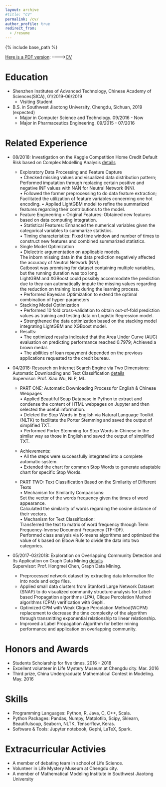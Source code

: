 ```yaml
---
layout: archive
#title: "CV"
permalink: /cv/
author_profile: true
redirect_from:
  - /resume
---
```


{% include base_path %}

<u>Here is a PDF version</u>: ---->[CV](https://chenyangshi.github.io/files/ChenyangShi-CV-new.pdf)    
    
Education
======
* Shenzhen Institutes of Advanced Technology, Chinese Academy of Sciences(SICA), 01/2019-06/2019
  * Visiting Student
* B.S. in Southwest Jiaotong University, Chengdu, Sichuan, 2019 (expected)
  * Major in Computer Science and Technology. 09/2016 - Now
  * Major in Pharmaceutics Engineering. 09/2015 - 07/2016

Related Experience
======
* 08/2018: Investigation on the Kaggle Competition Home Credit Default Risk based on Complex Modelling Analysis [details](https://chenyangshi.github.io/posts/2013/08/blog-post-2/)    
  * Exploratory Data Processing and Feature Capture    
    •	Checked missing values and visualized data distribution pattern; Performed imputation through replacing certain positive and negative INF values with NAN for Neutral Network (NN).    
    •	Followed the former preprocessing to do data feature extraction; Facilitated the utilization of feature variables concerning one hot encoding.
    •	Applied LightGBM model to refine the summarized features regarding their contributions to the model.    
  * Feature Engineering
    •	Original Features: Obtained new features based on data computing integration.    
    •	Statistical Features: Enhanced the numerical variables given the categorical variables to summarize statistics.    
    •	Timing characteristics: Fixed time window and number of times to construct new features and combined summarized statistics.    
  * Single Model Optimization    
    •	Dielectric argumentation on applicable models.    
      The inborn missing data in the data prediction negatively affected the accuracy of Neutral Network (NN);    
      Catboost was promising for dataset containing multiple variables, but the running duration was too long.    
      LightGBM and XGBoost could possibly accommodate the prediction due to they can automatically impute the missing values regarding the reduction on training loss during the learning process.    
    •	Performed Bayesian Optimization to extend the optimal combination of hyper-parameters
  * Stacking Model Optimization    
    •	Performed 10 fold cross-validation to obtain out-of-fold prediction values as training and testing data on Logistic Regression model.    
    •	Strengthened the data optimization based on the stacking model integrating LightGBM and XGBoost model.
  * Results:    
    •	The optimized results indicated that the Area Under Curve (AUC) evaluation on predicting performance reached 0.7979; Achieved a brown medal.     
    •	The abilities of loan repayment depended on the previous applications requested to the credit bureau. 


* 04/2018: Research on Internet Search Engine via Two Dimensions: Automatic Downloading and Text Classification [details](https://chenyangshi.github.io/posts/2012/08/blog-post-1/)       
  Supervisor: Prof. Xiao Wu, NLP, ML.
  * PART ONE: Automatic Downloading Process for English & Chinese Webpages     
    •	Applied Beautiful Soup Database in Python to extract and condense the content of HTML webpages on Jupyter and then selected the useful information.    
    •	Deleted the Stop Words in English via Natural Language Toolkit (NLTK) to facilitate the Porter Stemming and saved the output of simplified TXT.    
    •	Performed Porter Stemming for Stop Words in Chinese in the similar way as those in English and saved the output of simplified TXT.    
  * Achievements:    
    •	All the steps were successfully integrated into a complete automatic system.    
    •	Extended the chart for common Stop Words to generate adaptable chart for specific Stop Words. 

  * PART TWO: Text Classification Based on the Similarity of Different Texts       
    •	Mechanism for Similarity Comparisons:    
      Set the vector of the words frequency given the times of word appearance.    
      Calculated the similarity of words regarding the cosine distance of their vectors.    
    •	Mechanism for Text Classification:     
      Transferred the text to matrix of word frequency through Term Frequency-Inverse Document Frequency (TF-IDF).    
      Performed class analysis via K-means algorithms and optimized the value of k based on Elbow Rule to divide the data into two categories.    

* 05/2017-03/2018: Exploration on Overlapping Community Detection and Its Application on Graph Data Mining [details](https://chenyangshi.github.io/posts/2014/08/blog-post-3/)       
  Supervisor: Prof. Hongmei Chen, Graph Data Mining.
  * Preprocessed network dataset by extracting data information file into node and edge files.
  * Applied small data clusters from Stanford Large Network Dataset (SNAP) to do visualized community structure analysis for Label-based Propagation algorithms (LPA), Clique Percolation Method algorithms (CPM) verification with Gephi.
  * Optimized CPM with Weak Clique Percolation Method(WCPM) replacement to decrease the time complexity of the algorithm through transmitting exponential relationship to linear relationship.
  * Improved a Label Propagation Algorithm for better mining performance and application on overlapping community.

  
Honors and Awards
=========
* Students Scholarship for five times.    2016 - 2018
* Excellent volunteer in Life Mystery Museum at Chengdu city.     Mar. 2016
* Third prize, China Undergraduate Mathematical Contest in Modeling.     May. 2016

Skills
======
* Programming Languages: Python, R, Java, C, C++, Scala.
* Python Packages: Pandas, Numpy, Matplotlib, Scipy, Sklearn, Beautifulsoup, Seaborn, NLTK, Tensorflow, Keras.
* Software & Tools: Jupyter notebook, Gephi, LaTeX, Spark.
  
Extracurricular Activies
======
* A member of debating team in school of Life Science.
* Volunteer in Life Mystery Museum at Chengdu city.
* A member of Mathematical Modeling Institute in Southwest Jiaotong University
